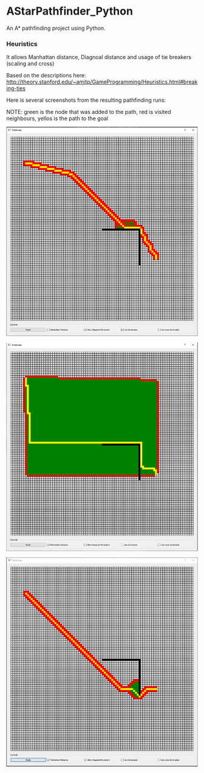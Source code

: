 # AStarPathfinder_Python

An A* pathfinding project using Python.

### Heuristics ###

It allows Manhattan distance, Diagnoal distance and usage of tie breakers (scaling and cross)

Based on the descriptions here: http://theory.stanford.edu/~amitp/GameProgramming/Heuristics.html#breaking-ties

Here is several screenshots from the resulting pathfinding runs:

NOTE: green is the node that was added to the path, red is visited neighbours, yellos is the path to the goal

![Alt text](/screens/finalscreen.PNG)

![Alt text](/screens/anotherfinal.PNG)

![Alt text](/screens/diagnoalmovement.PNG)
